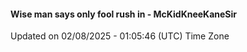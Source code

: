 #### Wise man says only fool rush in - McKidKneeKaneSir
Updated on 02/08/2025 - 01:05:46 (UTC) Time Zone

